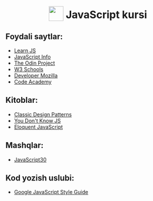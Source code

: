 <h1 align="center">
<img width="40" valign="bottom" src="https://ultimatecourses.com/static/icons/javascript.svg">
JavaScript kursi
</h1>

## Foydali saytlar:

* [Learn JS](https://www.learn-js.org/en/Welcome)
* [JavaScript Info](https://javascript.info)
* [The Odin Project](https://www.theodinproject.com/paths/foundations/courses/foundations)
* [W3 Schools](https://www.w3schools.com/js)
* [Developer Mozilla](https://developer.mozilla.org/en-US/docs/Web/JavaScript/Guide)
* [Code Academy](https://www.codecademy.com/learn/introduction-to-javascript)


## Kitoblar:

* [Classic Design Patterns](https://www.patterns.dev/posts/classic-design-patterns)
* [You Don't Know JS](https://github.com/getify/You-Dont-Know-JS/blob/master/README.md)
* [Eloquent JavaScript](https://eloquentjavascript.net)


## Mashqlar:

* [JavaScript30](https://javascript30.com)


## Kod yozish uslubi:

* [Google JavaScript Style Guide](https://google.github.io/styleguide/jsguide.html)
